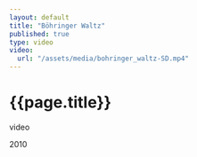 ```yaml
---
layout: default
title: "Böhringer Waltz"
published: true
type: video
video: 
  url: "/assets/media/bohringer_waltz-SD.mp4"
---
```


# {{page.title}}

video

2010